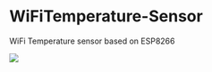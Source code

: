 # WiFiTemperature-Sensor
WiFi Temperature sensor based on ESP8266

<img src="WiFiSensor_ver1_DHT22_Top.jpg">